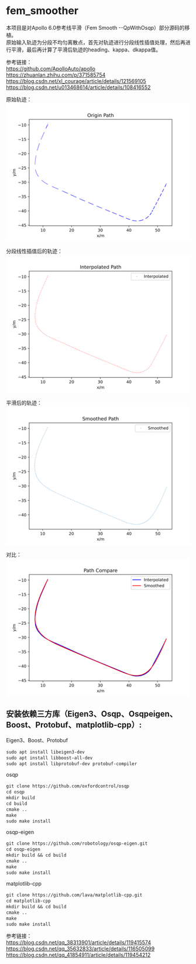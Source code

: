 # fem_smoother
本项目是对Apollo 6.0参考线平滑（Fem Smooth --QpWithOsqp）部分源码的移植。  
原始输入轨迹为分段不均匀离散点，首先对轨迹进行分段线性插值处理，然后再进行平滑，最后再计算了平滑后轨迹的heading、kappa、dkappa值。  

参考链接：  
https://github.com/ApolloAuto/apollo  
https://zhuanlan.zhihu.com/p/371585754  
https://blog.csdn.net/xl_courage/article/details/121569105  
https://blog.csdn.net/u013468614/article/details/108416552

原始轨迹：  
![Image text](https://github.com/FasonLee/fem_smoother/blob/master/pictures/Origin_Path.svg)  

分段线性插值后的轨迹：  
![Image text](https://github.com/FasonLee/fem_smoother/blob/master/pictures/Interpolated_Path.svg)  

平滑后的轨迹：  
![Image text](https://github.com/FasonLee/fem_smoother/blob/master/pictures/Smoothed_Path.svg)  

对比：  
![Image text](https://github.com/FasonLee/fem_smoother/blob/master/pictures/Compare.svg)  

## 安装依赖三方库（Eigen3、Osqp、Osqpeigen、Boost、Protobuf、matplotlib-cpp）:  
Eigen3、Boost、Protobuf
```
sudo apt install libeigen3-dev  
sudo apt install libboost-all-dev  
sudo apt install libprotobuf-dev protobuf-compiler  
```

osqp
```
git clone https://github.com/oxfordcontrol/osqp  
cd osqp  
mkdir build  
cd build  
cmake ..
make  
sudo make install  
```

osqp-eigen
```
git clone https://github.com/robotology/osqp-eigen.git  
cd osqp-eigen  
mkdir build && cd build  
cmake ..  
make  
sudo make install  
```

matplotlib-cpp
```
git clone https://github.com/lava/matplotlib-cpp.git  
cd matplotlib-cpp  
mkdir build && cd build  
cmake ..  
make  
sudo make install  
```

参考链接：  
https://blog.csdn.net/qq_38313901/article/details/119415574  
https://blog.csdn.net/qq_35632833/article/details/116505099  
https://blog.csdn.net/qq_41854911/article/details/119454212  
























